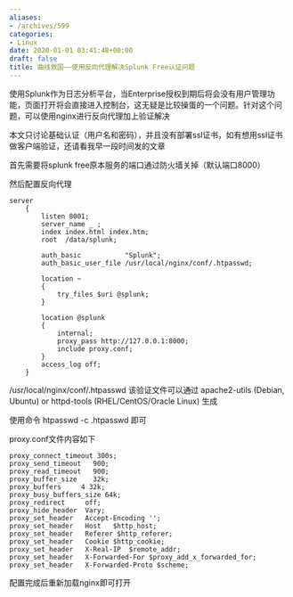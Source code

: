 ```yaml
---
aliases:
- /archives/599
categories:
- Linux
date: 2020-01-01 03:41:48+00:00
draft: false
title: 曲线救国——使用反向代理解决Splunk Free认证问题
---
```


使用Splunk作为日志分析平台，当Enterprise授权到期后将会没有用户管理功能，页面打开将会直接进入控制台，这无疑是比较操蛋的一个问题。针对这个问题，可以使用nginx进行反向代理加上验证解决



本文只讨论基础认证（用户名和密码），并且没有部署ssl证书，如有想用ssl证书做客户端验证，还请看我早一段时间发的文章

首先需要将splunk free原本服务的端口通过防火墙关掉（默认端口8000）

然后配置反向代理



```nginx
server
    {
        listen 8001;
        server_name _ ;
        index index.html index.htm;
        root  /data/splunk;

        auth_basic           "Splunk";
        auth_basic_user_file /usr/local/nginx/conf/.htpasswd;

        location ~
        {
            try_files $uri @splunk;
        }

        location @splunk
        {
            internal;
            proxy_pass http://127.0.0.1:8000;
            include proxy.conf;
        }
        access_log off;
    }

```

/usr/local/nginx/conf/.htpasswd 该验证文件可以通过 apache2-utils (Debian, Ubuntu) or httpd-tools (RHEL/CentOS/Oracle Linux) 生成

使用命令 htpasswd -c .htpasswd <username> 即可

proxy.conf文件内容如下

```nginx
proxy_connect_timeout 300s;
proxy_send_timeout   900;
proxy_read_timeout   900;
proxy_buffer_size    32k;
proxy_buffers     4 32k;
proxy_busy_buffers_size 64k;
proxy_redirect     off;
proxy_hide_header  Vary;
proxy_set_header   Accept-Encoding '';
proxy_set_header   Host   $http_host;
proxy_set_header   Referer $http_referer;
proxy_set_header   Cookie $http_cookie;
proxy_set_header   X-Real-IP  $remote_addr;
proxy_set_header   X-Forwarded-For $proxy_add_x_forwarded_for;
proxy_set_header   X-Forwarded-Proto $scheme;
```

配置完成后重新加载nginx即可打开